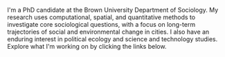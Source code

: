 I'm a PhD candidate at the Brown University Department of Sociology. My research uses computational, spatial, and quantitative methods to investigate core sociological questions, with a focus on long-term trajectories of social and environmental change in cities. I also have an enduring interest in political ecology and science and technology studies. Explore what I'm working on by clicking the links below.




